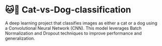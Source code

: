 # 🐱🐶 Cat-vs-Dog-classification
A deep learning project that classifies images as either a cat or a dog using a Convolutional Neural Network (CNN). This model leverages Batch Normalization and Dropout techniques to improve performance and generalization.
